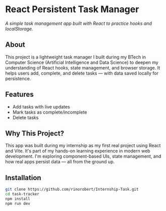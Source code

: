 # React Persistent Task Manager

*A simple task management app built with React to practice hooks and localStorage.*

## About  
This project is a lightweight task manager I built during my BTech in Computer Science (Artificial Intelligence and Data Science) to deepen my understanding of React hooks, state management, and browser storage. It helps users add, complete, and delete tasks — with data saved locally for persistence.

## Features
- Add tasks with live updates  
- Mark tasks as complete/incomplete
- Delete tasks

## Why This Project?
This app was built during my internship as my first real project using React and Vite. It's part of my hands-on learning experience in modern web development. I'm exploring component-based UIs, state management, and how real apps persist data — all from the ground up.   

## Installation
```bash
git clone https://github.com/rinorobert/Internship-Task.git
cd task-tracker
npm install
npm run dev